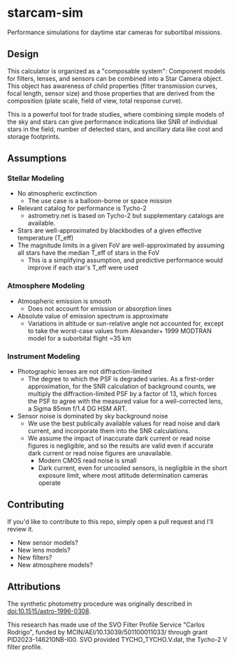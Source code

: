 # starcam-sim

Performance simulations for daytime star cameras for subortibal missions.

## Design

This calculator is organized as a "composable system": Component models for filters, lenses, and sensors can be combined into a Star Camera object. This object has awareness of child properties (filter transmission curves, focal length, sensor size) and those properties that are derived from the composition (plate scale, field of view, total response curve).

This is a powerful tool for trade studies, where combining simple models of the sky and stars can give performance indications like SNR of individual stars in the field, number of detected stars, and ancillary data like cost and storage footprints.

## Assumptions

### Stellar Modeling

* No atmospheric exctinction
    * The use case is a balloon-borne or space mission
* Relevant catalog for performance is Tycho-2
    * astrometry.net is based on Tycho-2 but supplementary catalogs are available.
* Stars are well-approximated by blackbodies of a given effective temperature (T_eff)
* The magnitude limits in a given FoV are well-approximated by assuming all stars have the median T_eff of stars in the FoV
    * This is a simplifying assumption, and predictive performance would improve if each star's T_eff were used

### Atmosphere Modeling

* Atmospheric emission is smooth
    * Does not account for emission or absorption lines
* Absolute value of emission spectrum is approximate
    * Variations in altitude or sun-relative angle not accounted for, except to take the worst-case values from Alexander+ 1999 MODTRAN model for a suborbital flight ~35 km

### Instrument Modeling

* Photographic lenses are not diffraction-limited
    * The degree to which the PSF is degraded varies. As a first-order approximation, for the SNR calculation of background counts, we multiply the diffraction-limited PSF by a factor of 13, which forces the PSF to agree with the measured value for a well-corrected lens, a Sigma 85mm f/1.4 DG HSM ART.
* Sensor noise is dominated by sky background noise
    * We use the best publically available values for read noise and dark current, and incorporate them into the SNR calculations.
    * We assume the impact of inaccurate dark current or read noise figures is negligible, and so the results are valid even if accurate dark current or read noise figures are unavailable.
        * Modern CMOS read noise is small
        * Dark current, even for uncooled sensors, is negligible in the short exposure limit, where most attitude determination cameras operate

## Contributing

If you'd like to contribute to this repo, simply open a pull request and I'll review it.

* New sensor models?
* New lens models?
* New filters?
* New atmosphere models?

## Attributions

The synthetic photometry procedure was originally described in [doi:10.1515/astro-1996-0308](https://ui.adsabs.harvard.edu/link_gateway/1996BaltA...5..459S/doi:10.1515/astro-1996-0308).

This research has made use of the SVO Filter Profile Service "Carlos Rodrigo", funded by MCIN/AEI/10.13039/501100011033/ through grant PID2023-146210NB-I00.
SVO provided TYCHO_TYCHO.V.dat, the Tycho-2 V filter profile.